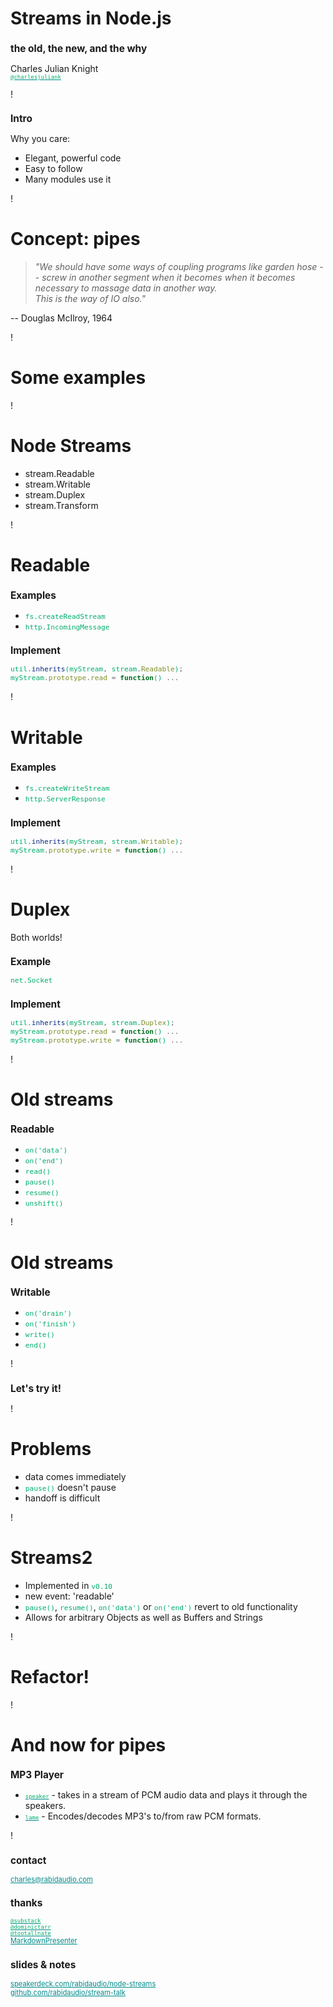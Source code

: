 <style>
h2{
    font-size: 1.1em;
}
code {
    color: rgb(0, 174, 108);
    font-size: 0.8em;
}
a{
    color: darkcyan;
    font-size: 0.8em;
}
</style>

Streams in Node.js
==================

the old, the new, and the why  
-----------------------------  

Charles Julian Knight  
[`@charlesjuliank`](http://twitter.com/charlesjuliank)

!

Intro
-----

Why you care:

- Elegant, powerful code
- Easy to follow
- Many modules use it

!

Concept: pipes
==============

> *"We should have some ways of coupling programs like
> garden hose -- screw in another segment when it becomes when
> it becomes necessary to massage data in another way.  
> This is the way of IO also."*

-- Douglas McIlroy, 1964

!

Some examples
=============

!

Node Streams
============

- stream.Readable
- stream.Writable
- stream.Duplex
- stream.Transform

!

Readable
========

Examples
--------

- `fs.createReadStream`
- `http.IncomingMessage`

Implement
---------

```javascript
util.inherits(myStream, stream.Readable);
myStream.prototype.read = function() ...
```
!

Writable
========

Examples
--------

- `fs.createWriteStream`
- `http.ServerResponse`

Implement
---------

```javascript
util.inherits(myStream, stream.Writable);
myStream.prototype.write = function() ...
```

!

Duplex
======

Both worlds!

Example
-------

`net.Socket`

Implement
---------

```javascript
util.inherits(myStream, stream.Duplex);
myStream.prototype.read = function() ...
myStream.prototype.write = function() ...
```

!

Old streams
===========

Readable
--------

- `on('data')`
- `on('end')`
- `read()`
- `pause()`
- `resume()`
- `unshift()`

!

Old streams
===========

Writable
--------

- `on('drain')`
- `on('finish')`
- `write()`
- `end()`

!

Let's try it!
-------------

!

Problems
========

- data comes immediately
- `pause()` doesn't pause
- handoff is difficult

!

Streams2
========

- Implemented in `v0.10`
- new event: 'readable'
- `pause()`, `resume()`, `on('data')` or `on('end')` revert to old functionality
- Allows for arbitrary Objects as well as Buffers and Strings

!

Refactor!
=========

!

And now for pipes
===============

MP3 Player
----------

- [`speaker`](https://www.npmjs.org/package/speaker) - takes in a stream of PCM audio data and plays it through the speakers.
- [`lame`](https://www.npmjs.org/package/lame) - Encodes/decodes MP3's to/from raw PCM formats.

!

contact
-------

[charles@rabidaudio.com](mailto:charles@rabidaudio.com)

thanks
------
  
[`@substack`](http://twitter.com/substack)  
[`@dominictarr`](http://twitter.com/dominictarr)  
[`@tootallnate`](http://twitter.com/tootallnate)  
[MarkdownPresenter](https://github.com/jsakamoto/MarkdownPresenter)

slides & notes
--------------
[speakerdeck.com/rabidaudio/node-streams](https://speakerdeck.com/rabidaudio/node-streams)  
[github.com/rabidaudio/stream-talk](http://github.com/rabidaudio/stream-talk)